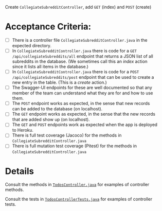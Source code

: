 Create `CollegiateSubredditController`, add `GET` (index) and `POST` (create)

# Acceptance Criteria:

- [ ] There is a controller file `CollegiateSubredditController.java`
      in the expected directory.
- [ ] In `CollegiateSubredditController.java` there is 
      code for a `GET /api/collegiateSubreddits/all` endpoint 
      that returns a JSON list of all subreddits in the database.
      (We sometimes call this an *index* action since it lists all
      items in the database.)
- [ ] In `CollegiateSubredditController.java` there is 
      code for a `POST /api/collegiateSubreddits/post` endpoint
      that can be used to create a new entry in the table. (This
      is a *create* action.)
- [ ] The Swagger-UI endpoints for these are well documented so that
      any member of the team can understand what they are for and
      how to use them.
- [ ] The `POST` endpoint works as expected, in the sense that new
      records can be added to the database (on localhost).
- [ ] The `GET` endpoint works as expected, in the sense that the new
      records that are added show up (on localhost).
- [ ] The `GET` and `POST` endpoints work as expected when the 
      app is deployed to Heroku.
- [ ] There is full test coverage (Jacoco) for the methods in 
      `CollegiateSubredditController.java`
- [ ] There is full mutation test coverage (Pitest) for the methods in
      `CollegiateSubredditController.java`

# Details

Consult the methods in [`TodosController.java`](https://github.com/ucsb-cs156-w22/demo-spring-react-example-v2/blob/main/src/main/java/edu/ucsb/cs156/example/controllers/TodosController.java) for examples 
of controller methods.

Consult the tests in [`TodosControllerTests.java`](https://github.com/ucsb-cs156-w22/demo-spring-react-example-v2/blob/main/src/test/java/edu/ucsb/cs156/example/controllers/TodosControllerTests.java) for examples
of controller tests.

